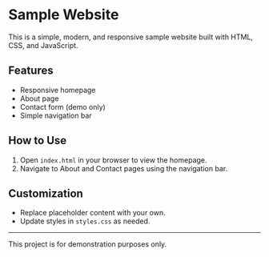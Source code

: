 # Sample Website

This is a simple, modern, and responsive sample website built with HTML, CSS, and JavaScript.

## Features
- Responsive homepage
- About page
- Contact form (demo only)
- Simple navigation bar

## How to Use
1. Open `index.html` in your browser to view the homepage.
2. Navigate to About and Contact pages using the navigation bar.

## Customization
- Replace placeholder content with your own.
- Update styles in `styles.css` as needed.

---

This project is for demonstration purposes only.
